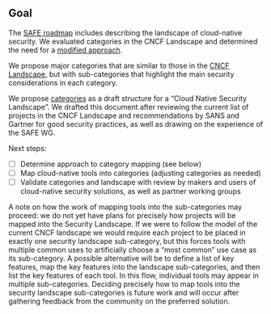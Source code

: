 ## Goal

The [SAFE roadmap](../roadmap.md) includes describing the landscape of
cloud-native security. We evaluated categories in the CNCF Landscape and
determined the need for a [modified approach](cncf.md).

We propose major categories that are similar to those in the
[CNCF Landscape](https://landscape.cncf.io/), but with sub-categories that
highlight the main security considerations in each category.

We propose [categories](categories.md) as a draft structure for a “Cloud Native
Security Landscape”. We drafted this document after reviewing the current list
of projects in the CNCF Landscape and recommendations by SANS and Gartner for
good security practices, as well as drawing on the experience of the SAFE WG.

Next steps:

- [ ] Determine approach to category mapping (see below)
- [ ] Map cloud-native tools into categories (adjusting categories as needed)
- [ ] Validate categories and landscape with review by makers and users of
    cloud-native security solutions, as well as partner working groups

A note on how the work of mapping tools into the sub-categories may proceed:
we do not yet have plans for precisely how projects will be mapped into the
Security Landscape. If we were to follow the model of the current CNCF landscape
we would require each project to be placed in exactly one security landscape
sub-category, but this forces tools with multiple common uses to artificially
choose a “most common” use case as its sub-category. A possible alternative
will be to define a list of key features, map the key features into the
landscape sub-categories, and then list the key features of each tool.
In this flow, individual tools may appear in multiple sub-categories.
Deciding precisely how to map tools into the security landscape sub-categories
is future work and will occur after gathering feedback from the community on the
preferred solution.

